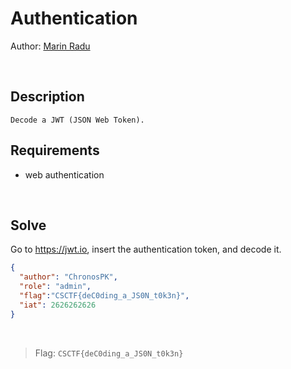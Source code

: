# Authentication
Author: [Marin Radu](https://github.com/ChronosPK)

<br>

## Description
```
Decode a JWT (JSON Web Token).
```

## Requirements
- web authentication

<br>

## Solve
Go to https://jwt.io, insert the authentication token, and decode it.

```json
{
  "author": "ChronosPK",
  "role": "admin",
  "flag":"CSCTF{deC0ding_a_JS0N_t0k3n}",
  "iat": 2626262626
}
```

<br>

> Flag: `CSCTF{deC0ding_a_JS0N_t0k3n}`
